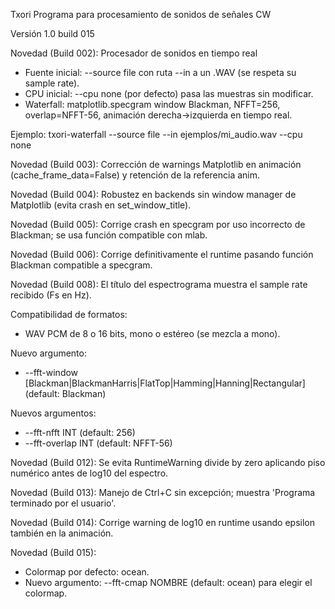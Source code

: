 Txori
Programa para procesamiento de sonidos de señales CW

Versión 1.0 build 015


Novedad (Build 002): Procesador de sonidos en tiempo real
- Fuente inicial: --source file con ruta --in a un .WAV (se respeta su sample rate).
- CPU inicial: --cpu none (por defecto) pasa las muestras sin modificar.
- Waterfall: matplotlib.specgram window Blackman, NFFT=256, overlap=NFFT-56, animación derecha→izquierda en tiempo real.

Ejemplo:
  txori-waterfall --source file --in ejemplos/mi_audio.wav --cpu none

Novedad (Build 003): Corrección de warnings Matplotlib en animación (cache_frame_data=False) y retención de la referencia anim.

Novedad (Build 004): Robustez en backends sin window manager de Matplotlib (evita crash en set_window_title).

Novedad (Build 005): Corrige crash en specgram por uso incorrecto de Blackman; se usa función compatible con mlab.

Novedad (Build 006): Corrige definitivamente el runtime pasando función Blackman compatible a specgram.

Novedad (Build 008): El título del espectrograma muestra el sample rate recibido (Fs en Hz).

Compatibilidad de formatos:
- WAV PCM de 8 o 16 bits, mono o estéreo (se mezcla a mono).

Nuevo argumento:
- --fft-window [Blackman|BlackmanHarris|FlatTop|Hamming|Hanning|Rectangular] (default: Blackman)

Nuevos argumentos:
- --fft-nfft INT (default: 256)
- --fft-overlap INT (default: NFFT-56)

Novedad (Build 012): Se evita RuntimeWarning divide by zero aplicando piso numérico antes de log10 del espectro.

Novedad (Build 013): Manejo de Ctrl+C sin excepción; muestra 'Programa terminado por el usuario'.

Novedad (Build 014): Corrige warning de log10 en runtime usando epsilon también en la animación.

Novedad (Build 015):
- Colormap por defecto: ocean.
- Nuevo argumento: --fft-cmap NOMBRE (default: ocean) para elegir el colormap.
